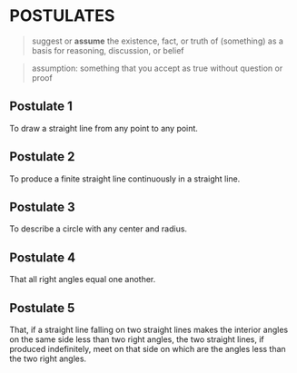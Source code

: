 # POSTULATES

> suggest or **assume** the existence, fact, or truth of (something) as a basis for reasoning, discussion, or belief

> assumption: something that you accept as true without question or proof

## Postulate 1

To draw a straight line from any point to any point.

## Postulate 2

To produce a finite straight line continuously in a straight line.

## Postulate 3

To describe a circle with any center and radius.

## Postulate 4

That all right angles equal one another.

## Postulate 5

That, if a straight line falling on two straight lines makes the interior angles on the same side less than two right angles, the two straight lines, if produced indefinitely, meet on that side on which are the angles less than the two right angles.